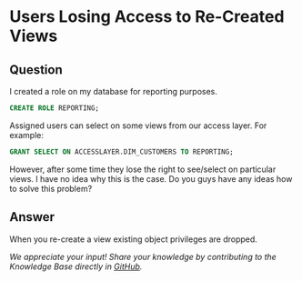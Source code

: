 # Users Losing Access to Re-Created Views

## Question
I created a role on my database for reporting purposes. 

```sql
CREATE ROLE REPORTING;
```

Assigned users can select on some views from our access layer. For example:

```sql
GRANT SELECT ON ACCESSLAYER.DIM_CUSTOMERS TO REPORTING;
```

However, after some time they lose the right to see/select on particular views.
I have no idea why this is the case. Do you guys have any ideas how to solve this problem?

## Answer
When you re-create a view existing object privileges are dropped.

*We appreciate your input! Share your knowledge by contributing to the Knowledge Base directly in [GitHub](https://github.com/exasol/public-knowledgebase).* 
